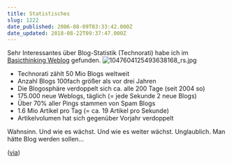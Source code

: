 ```yaml
---
title: Statistisches
slug: 1222
date_published: 2006-08-09T03:33:42.000Z
date_updated: 2018-08-22T09:37:47.000Z
---
```


Sehr Interessantes über Blog-Statistik (Technorati) habe ich im [Basicthinking Weblog](http://www.basicthinking.de) gefunden.
![1047604125493638168_rs.jpg](//picdump.thafaker.de/2006/08/1047604125493638168_rs.jpg)

- Technorati zählt 50 Mio Blogs weltweit
- Anzahl Blogs 100fach größer als vor drei Jahren
- Die Blogosphäre verdoppelt sich ca. alle 200 Tage (seit 2004 so)
- 175.000 neue Weblogs, täglich (= jede Sekunde 2 neue Blogs)
- Über 70% aller Pings stammen von Spam Blogs
- 1.6 Mio Artikel pro Tag (= ca. 19 Artikel pro Sekunde)
- Artikelvolumen hat sich gegenüber Vorjahr verdoppelt

Wahnsinn. Und wie es wächst. Und wie es weiter wächst. Unglaublich. Man hätte Blog werden sollen...

([via](http://www.basicthinking.de/blog/2006/08/07/blogosphere-technoratis-statistiken/))
